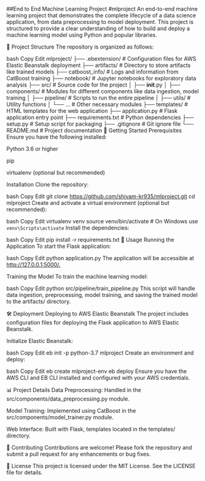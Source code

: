 ##End to End Machine Learning Project
#mlproject
An end-to-end machine learning project that demonstrates the complete lifecycle of a data science application, from data preprocessing to model deployment. This project is structured to provide a clear understanding of how to build and deploy a machine learning model using Python and popular libraries.​

📁 Project Structure
The repository is organized as follows:​

bash
Copy
Edit
mlproject/
├── .ebextension/           # Configuration files for AWS Elastic Beanstalk deployment
├── artifacts/              # Directory to store artifacts like trained models
├── catboost_info/          # Logs and information from CatBoost training
├── notebook/               # Jupyter notebooks for exploratory data analysis
├── src/                    # Source code for the project
│   ├── __init__.py
│   ├── components/         # Modules for different components like data ingestion, model training
│   ├── pipeline/           # Scripts to run the entire pipeline
│   ├── utils/              # Utility functions
│   └── ...                 # Other necessary modules
├── templates/              # HTML templates for the web application
├── application.py          # Flask application entry point
├── requirements.txt        # Python dependencies
├── setup.py                # Setup script for packaging
├── .gitignore              # Git ignore file
└── README.md               # Project documentation
🚀 Getting Started
Prerequisites
Ensure you have the following installed:​

Python 3.6 or higher​

pip​

virtualenv (optional but recommended)​

Installation
Clone the repository:

bash
Copy
Edit
git clone https://github.com/shivam-kr935/mlproject.git
cd mlproject
Create and activate a virtual environment (optional but recommended):

bash
Copy
Edit
virtualenv venv
source venv/bin/activate  # On Windows use `venv\Scripts\activate`
Install the dependencies:

bash
Copy
Edit
pip install -r requirements.txt
🧪 Usage
Running the Application
To start the Flask application:​

bash
Copy
Edit
python application.py
The application will be accessible at http://127.0.0.1:5000/.​

Training the Model
To train the machine learning model:​

bash
Copy
Edit
python src/pipeline/train_pipeline.py
This script will handle data ingestion, preprocessing, model training, and saving the trained model to the artifacts/ directory.​

🛠️ Deployment
Deploying to AWS Elastic Beanstalk
The project includes configuration files for deploying the Flask application to AWS Elastic Beanstalk.​

Initialize Elastic Beanstalk:

bash
Copy
Edit
eb init -p python-3.7 mlproject
Create an environment and deploy:

bash
Copy
Edit
eb create mlproject-env
eb deploy
Ensure you have the AWS CLI and EB CLI installed and configured with your AWS credentials.​

📊 Project Details
Data Preprocessing: Handled in the src/components/data_preprocessing.py module.​

Model Training: Implemented using CatBoost in the src/components/model_trainer.py module.​

Web Interface: Built with Flask, templates located in the templates/ directory.​

🤝 Contributing
Contributions are welcome! Please fork the repository and submit a pull request for any enhancements or bug fixes.​

📄 License
This project is licensed under the MIT License. See the LICENSE file for details.​
